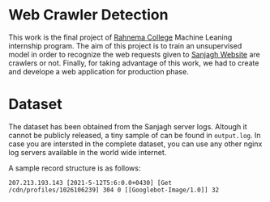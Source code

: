 # Web Crawler Detection
This work is the final project of [Rahnema College](https://rahnemacollege.com/courses/machine_learning_fundamental) Machine Leaning internship program.
The aim of this project is to train an unsupervised model in order to recognize the web requests given to [Sanjagh Website](https://sanjagh.pro) are crawlers or not.
Finally, for taking advantage of this work, we had to create and develope a web application for production phase.


# Dataset

The dataset has been obtained from the Sanjagh server logs. Altough it cannot be publicly released, a tiny sample of can be found in `output.log`. In case you are intersted in the complete dataset, you can use any other nginx log servers available in the world wide internet.

A sample record structure is as follows:

`207.213.193.143 [2021-5-12T5:6:0.0+0430] [Get /cdn/profiles/1026106239] 304 0 [[Googlebot-Image/1.0]] 32`
